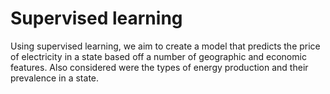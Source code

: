 # Supervised learning
Using supervised learning, we aim to create a model that predicts the price of electricity in a state based off a number of geographic and economic features. Also considered were the types of energy production and their prevalence in a state.
